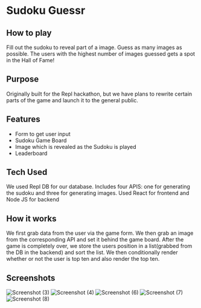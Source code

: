 # Sudoku Guessr

## How to play
Fill out the sudoku to reveal part of a image. Guess as many images as possible. The users with the highest number of images guessed gets a spot in the Hall of Fame!

## Purpose
Originally built for the Repl hackathon, but we have plans to rewrite certain parts of the game and launch it to the general public.

## Features
  - Form to get user input
  - Sudoku Game Board
  - Image which is revealed as the Sudoku is played
  - Leaderboard

## Tech Used
We used Repl DB for our database. Includes four APIS: one for generating the sudoku and three for generating images. Used React for frontend and Node JS for backend

## How it works
We first grab data from the user via the game form. We then grab an image from the corresponding API and set it behind the game board. After the game is completely over, we store the users position in a list(grabbed from the DB in the backend) and sort the list. We then conditionally render whether or not the user is top ten and also render the top ten.

## Screenshots
![Screenshot (3)](https://user-images.githubusercontent.com/62348312/161460702-e261ab49-7954-4727-a9b8-ad964c2cb781.png)
![Screenshot (4)](https://user-images.githubusercontent.com/62348312/161460817-3215bd41-2318-4638-9050-d4bfce750d09.png)
![Screenshot (6)](https://user-images.githubusercontent.com/62348312/161460983-8faef5e0-6ac3-4b0d-a43b-e82a328dc5a5.png)
![Screenshot (7)](https://user-images.githubusercontent.com/62348312/161460996-76fe82e9-5bb2-49c2-a72f-46687b9deddd.png)
![Screenshot (8)](https://user-images.githubusercontent.com/62348312/161461003-f087861e-e9d9-4ee8-95c5-d31f3547c280.png)
